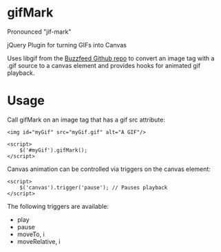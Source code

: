 gifMark
=======
Pronounced "jif-mark"

jQuery Plugin for turning GIFs into Canvas

Uses libgif from the [Buzzfeed Github repo](https://github.com/buzzfeed/libgif-js) to convert an image tag with a .gif source to a canvas element and provides hooks for animated gif playback.

Usage
=====
Call gifMark on an image tag that has a gif src attribute:

    <img id="myGif" src="myGif.gif" alt="A GIF"/>
    
    <script>
        $('#myGif').gifMark();
    </script>

Canvas animation can be controlled via triggers on the canvas element:

    <script>
        $('canvas').trigger('pause'); // Pauses playback
    </script>

The following triggers are available:
* play
* pause
* moveTo, i
* moveRelative, i
